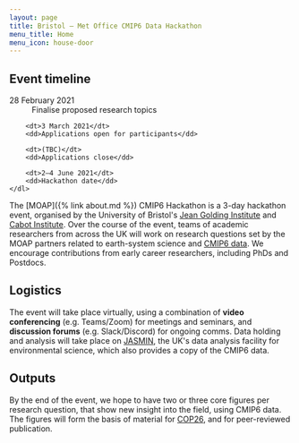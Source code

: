 ```yaml
---
layout: page
title: Bristol – Met Office CMIP6 Data Hackathon
menu_title: Home
menu_icon: house-door
---
```


<div class="aside">
    <h2><i class="bi bi-calendar3"></i> Event timeline</h2>
    <dl>
        <dt>28 February 2021</dt>
        <dd>Finalise proposed research topics</dd>

        <dt>3 March 2021</dt>
        <dd>Applications open for participants</dd>

        <dt>(TBC)</dt>
        <dd>Applications close</dd>

        <dt>2–4 June 2021</dt>
        <dd>Hackathon date</dd>
    </dl>
</div>

The [MOAP]({% link about.md %}) CMIP6 Hackathon is a 3-day
hackathon event, organised by the University of Bristol's [Jean Golding
Institute](https://www.bristol.ac.uk/golding/) and [Cabot
Institute](https://www.bristol.ac.uk/cabot/). Over the course of the event,
teams of academic researchers from across the UK will work on research questions
set by the MOAP partners related to earth-system science and [CMIP6
data](https://esgf-index1.ceda.ac.uk/projects/cmip6-ceda/). We encourage
contributions from early career researchers, including PhDs and Postdocs.

## Logistics

The event will take place virtually, using a combination of **video
conferencing** (e.g. Teams/Zoom) for meetings and seminars, and **discussion
forums** (e.g. Slack/Discord) for ongoing comms. Data holding and analysis will
take place on [JASMIN](https://www.jasmin.ac.uk/), the UK's data analysis
facility for environmental science, which also provides a copy of the CMIP6
data.

## Outputs

By the end of the event, we  hope to have two or three core figures per research
question, that show new insight into the field, using CMIP6 data. The figures
will form the basis of material for [COP26](https://ukcop26.org/), and for
peer-reviewed publication.
